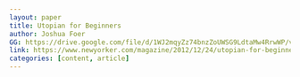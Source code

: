 ```yaml
---
layout: paper
title: Utopian for Beginners
author: Joshua Foer
GG: https://drive.google.com/file/d/1WJ2mqyZz74bnzZoUWSG9LdtaMw4RrwWP/view?usp=drive_link
link: https://www.newyorker.com/magazine/2012/12/24/utopian-for-beginners
categories: [content, article]
---
```



